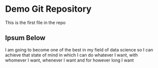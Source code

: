 # Demo Git Repository

This is the first file in the repo

## Ipsum Below

I am going to become one of the best in my field of data science so I can achieve that state of mind in which I can do whatever I want, 
with whomever I want, whenever I want and for however long I want